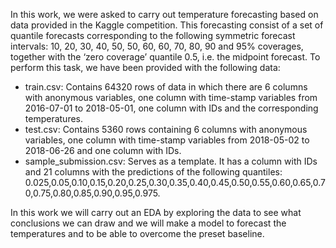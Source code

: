 In this work, we were asked to carry out temperature forecasting based on data provided in the Kaggle competition. This forecasting consist of a set of quantile forecasts corresponding to the following symmetric forecast intervals: 10, 20, 30, 40, 50, 50, 60, 60, 70, 80, 90 and 95% coverages, together with the ‘zero coverage’ quantile 0.5, i.e. the midpoint forecast.
To perform this task, we have been provided with the following data:
- train.csv: Contains 64320 rows of data in which there are 6 columns with anonymous variables, one column with time-stamp variables from 2016-07-01 to 2018-05-01, one column with IDs and the corresponding temperatures.
- test.csv: Contains 5360 rows containing 6 columns with anonymous variables, one column with time-stamp variables from 2018-05-02 to 2018-06-26 and one column with IDs.
- sample_submission.csv: Serves as a template. It has a column with IDs and 21 columns with the predictions of the following quantiles: 0.025,0.05,0.10,0.15,0.20,0.25,0.30,0.35,0.40,0.45,0.50,0.55,0.60,0.65,0.70,0.75,0.80,0.85,0.90,0.95,0.975.
    
In this work we will carry out an EDA by exploring the data to see what conclusions we can draw and we will make a model to forecast the temperatures and to be able to overcome the preset baseline.
